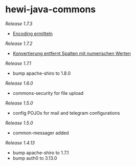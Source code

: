 # hewi-java-commons

_Release 1.7.3_

* [Encoding ermitteln](https://github.com/heike2718/hewi-java-commons/issues/47)

_Release 1.7.2_

* [Konvertierung entfernt Spalten mit numerischen Werten](https://github.com/heike2718/hewi-java-commons/issues/45)

_Release 1.7.1_

* bump apache-shiro to 1.8.0


_Release 1.6.0_

* commons-security for file upload

_Release 1.5.0_

* config POJOs for mail and telegram configurations


_Release 1.5.0_

* common-messager added


_Release 1.4.13_

* bump apache-shiro to 1.7.1
* bump auth0 to 3.13.0